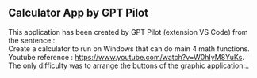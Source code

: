## Calculator App by GPT Pilot
This application has been created by GPT Pilot (extension VS Code) from the sentence :  
Create a calculator to run on Windows that can do main 4 math functions.  
Youtube reference : https://www.youtube.com/watch?v=W0hIyM8YuKs.  
The only difficulty was to arrange the buttons of the graphic application...
